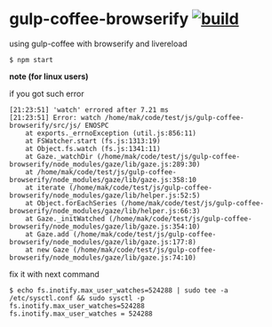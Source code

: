 gulp-coffee-browserify [![build](https://travis-ci.org/daggerok/gulp-coffee-browserify.svg?branch=master)](https://travis-ci.org/daggerok/gulp-coffee-browserify)
=============

using gulp-coffee with browserify and livereload

```shell
$ npm start
```

**note (for linux users)**

if you got such error

```shell
[21:23:51] 'watch' errored after 7.21 ms
[21:23:51] Error: watch /home/mak/code/test/js/gulp-coffee-browserify/src/js/ ENOSPC
    at exports._errnoException (util.js:856:11)
    at FSWatcher.start (fs.js:1313:19)
    at Object.fs.watch (fs.js:1341:11)
    at Gaze._watchDir (/home/mak/code/test/js/gulp-coffee-browserify/node_modules/gaze/lib/gaze.js:289:30)
    at /home/mak/code/test/js/gulp-coffee-browserify/node_modules/gaze/lib/gaze.js:358:10
    at iterate (/home/mak/code/test/js/gulp-coffee-browserify/node_modules/gaze/lib/helper.js:52:5)
    at Object.forEachSeries (/home/mak/code/test/js/gulp-coffee-browserify/node_modules/gaze/lib/helper.js:66:3)
    at Gaze._initWatched (/home/mak/code/test/js/gulp-coffee-browserify/node_modules/gaze/lib/gaze.js:354:10)
    at Gaze.add (/home/mak/code/test/js/gulp-coffee-browserify/node_modules/gaze/lib/gaze.js:177:8)
    at new Gaze (/home/mak/code/test/js/gulp-coffee-browserify/node_modules/gaze/lib/gaze.js:74:10)
```

fix it with next command

```shell
$ echo fs.inotify.max_user_watches=524288 | sudo tee -a /etc/sysctl.conf && sudo sysctl -p
fs.inotify.max_user_watches=524288
fs.inotify.max_user_watches = 524288
```

